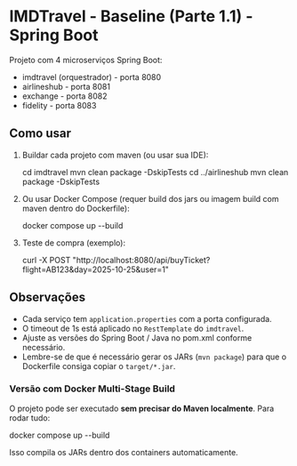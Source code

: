 # IMDTravel - Baseline (Parte 1.1) - Spring Boot

Projeto com 4 microserviços Spring Boot:
- imdtravel (orquestrador) - porta 8080
- airlineshub - porta 8081
- exchange - porta 8082
- fidelity - porta 8083

## Como usar

1. Buildar cada projeto com maven (ou usar sua IDE):
   
   cd imdtravel
   mvn clean package -DskipTests
   cd ../airlineshub
   mvn clean package -DskipTests


2. Ou usar Docker Compose (requer build dos jars ou imagem build com maven dentro do Dockerfile):
   
   docker compose up --build

3. Teste de compra (exemplo):
 
   curl -X POST "http://localhost:8080/api/buyTicket?flight=AB123&day=2025-10-25&user=1"


## Observações
- Cada serviço tem `application.properties` com a porta configurada.
- O timeout de 1s está aplicado no `RestTemplate` do `imdtravel`.
- Ajuste as versões do Spring Boot / Java no pom.xml conforme necessário.
- Lembre-se de que é necessário gerar os JARs (`mvn package`) para que o Dockerfile consiga copiar o `target/*.jar`.


### Versão com Docker Multi-Stage Build
O projeto pode ser executado **sem precisar do Maven localmente**.
Para rodar tudo:

docker compose up --build

Isso compila os JARs dentro dos containers automaticamente.
